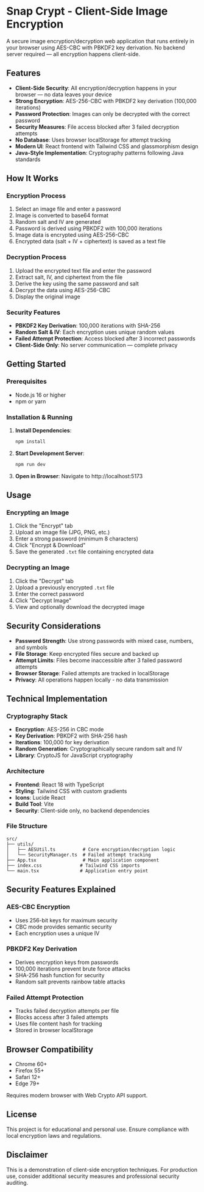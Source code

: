 # Snap Crypt - Client-Side Image Encryption

A secure image encryption/decryption web application that runs entirely in your browser using AES-CBC with PBKDF2 key derivation. No backend server required — all encryption happens client-side.

## Features

- **Client-Side Security**: All encryption/decryption happens in your browser — no data leaves your device
- **Strong Encryption**: AES-256-CBC with PBKDF2 key derivation (100,000 iterations)
- **Password Protection**: Images can only be decrypted with the correct password
- **Security Measures**: File access blocked after 3 failed decryption attempts
- **No Database**: Uses browser localStorage for attempt tracking
- **Modern UI**: React frontend with Tailwind CSS and glassmorphism design
- **Java-Style Implementation**: Cryptography patterns following Java standards

## How It Works

### Encryption Process
1. Select an image file and enter a password
2. Image is converted to base64 format
3. Random salt and IV are generated
4. Password is derived using PBKDF2 with 100,000 iterations
5. Image data is encrypted using AES-256-CBC
6. Encrypted data (salt + IV + ciphertext) is saved as a text file

### Decryption Process
1. Upload the encrypted text file and enter the password
2. Extract salt, IV, and ciphertext from the file
3. Derive the key using the same password and salt
4. Decrypt the data using AES-256-CBC
5. Display the original image

### Security Features
- **PBKDF2 Key Derivation**: 100,000 iterations with SHA-256
- **Random Salt & IV**: Each encryption uses unique random values
- **Failed Attempt Protection**: Access blocked after 3 incorrect passwords
- **Client-Side Only**: No server communication — complete privacy

## Getting Started

### Prerequisites
- Node.js 16 or higher
- npm or yarn

### Installation & Running

1. **Install Dependencies**:
   ```bash
   npm install
   ```

2. **Start Development Server**:
   ```bash
   npm run dev
   ```

3. **Open in Browser**:
   Navigate to http://localhost:5173

## Usage

### Encrypting an Image
1. Click the "Encrypt" tab
2. Upload an image file (JPG, PNG, etc.)
3. Enter a strong password (minimum 8 characters)
4. Click "Encrypt & Download"
5. Save the generated `.txt` file containing encrypted data

### Decrypting an Image
1. Click the "Decrypt" tab
2. Upload a previously encrypted `.txt` file
3. Enter the correct password
4. Click "Decrypt Image"
5. View and optionally download the decrypted image

## Security Considerations

- **Password Strength**: Use strong passwords with mixed case, numbers, and symbols
- **File Storage**: Keep encrypted files secure and backed up
- **Attempt Limits**: Files become inaccessible after 3 failed password attempts
- **Browser Storage**: Failed attempts are tracked in localStorage
- **Privacy**: All operations happen locally - no data transmission

## Technical Implementation

### Cryptography Stack
- **Encryption**: AES-256 in CBC mode
- **Key Derivation**: PBKDF2 with SHA-256 hash
- **Iterations**: 100,000 for key derivation
- **Random Generation**: Cryptographically secure random salt and IV
- **Library**: CryptoJS for JavaScript cryptography

### Architecture
- **Frontend**: React 18 with TypeScript
- **Styling**: Tailwind CSS with custom gradients
- **Icons**: Lucide React
- **Build Tool**: Vite
- **Security**: Client-side only, no backend dependencies

### File Structure
```
src/
├── utils/
│   ├── AESUtil.ts          # Core encryption/decryption logic
│   └── SecurityManager.ts  # Failed attempt tracking
├── App.tsx                 # Main application component
├── index.css              # Tailwind CSS imports
└── main.tsx               # Application entry point
```

## Security Features Explained

### AES-CBC Encryption
- Uses 256-bit keys for maximum security
- CBC mode provides semantic security
- Each encryption uses a unique IV

### PBKDF2 Key Derivation
- Derives encryption keys from passwords
- 100,000 iterations prevent brute force attacks
- SHA-256 hash function for security
- Random salt prevents rainbow table attacks

### Failed Attempt Protection
- Tracks failed decryption attempts per file
- Blocks access after 3 failed attempts
- Uses file content hash for tracking
- Stored in browser localStorage

## Browser Compatibility

- Chrome 60+
- Firefox 55+
- Safari 12+
- Edge 79+

Requires modern browser with Web Crypto API support.

## License

This project is for educational and personal use. Ensure compliance with local encryption laws and regulations.

## Disclaimer

This is a demonstration of client-side encryption techniques. For production use, consider additional security measures and professional security auditing.